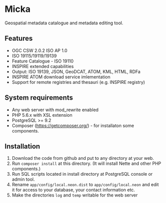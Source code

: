 # Micka
Geospatial metadata catalogue and metadata editing tool. 

## Features
- OGC CSW 2.0.2 ISO AP 1.0
- ISO 19115/19119/19139
- Feature Catalogue - ISO 19110
- INSPIRE extended capabilities
- Output: ISO 19139, JSON, GeoDCAT, ATOM, KML, HTML, RDFa
- INSPIRE ATOM download service imlementation
- Support for remote registries and thesauri (e.g. INSPIRE registry)

## System requirements
- Any web server with mod_rewrite enabled
- PHP 5.6.x with XSL extension
- PostgreSQL >= 9.2
- Composer (https://getcomposer.org/) - for installaton some components.

## Installation
1. Download the code from github and put to any directory at your web.
2. Run `composer install` at this directory. (It will install Nette and other PHP components.)
3. Run SQL scripts located in install directory at PostgreSQL console or admin tool.
4. Rename `app/config/local.neon.dist` to `app/config/local.neon` and edit it for access to your database, your contact information etc.
5. Make the directories `log` and `temp` writable for the web server
